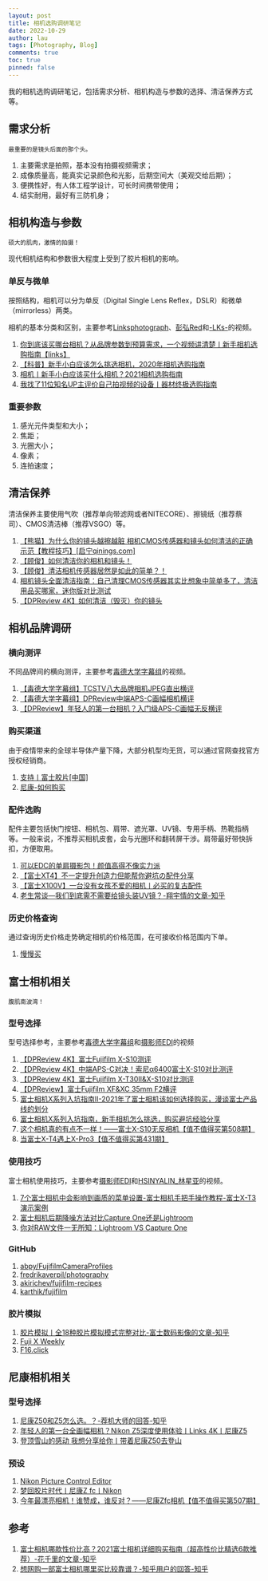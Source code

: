 ```yaml
---
layout: post
title: 相机选购调研笔记
date: 2022-10-29
author: lau
tags: [Photography, Blog]
comments: true
toc: true
pinned: false
---
```


我的相机选购调研笔记，包括需求分析、相机构造与参数的选择、清洁保养方式等。

<!-- more -->

## 需求分析

```text
最重要的是镜头后面的那个头。
```

1. 主要需求是拍照，基本没有拍摄视频需求；
2. 成像质量高，能真实记录颜色和光影，后期空间大（美观交给后期）；
3. 便携性好，有人体工程学设计，可长时间携带使用；
4. 结实耐用，最好有三防机身；

## 相机构造与参数

```text
硕大的肌肉，激情的拍摄！
```

现代相机结构和参数很大程度上受到了胶片相机的影响。

### 单反与微单

按照结构，相机可以分为单反（Digital Single Lens Reflex，DSLR）和微单（mirrorless）两类。

相机的基本分类和区别，主要参考[Linksphotograph](https://space.bilibili.com/3816626/)、[彭弘Red](https://space.bilibili.com/55801838/)和[-LKs-](https://space.bilibili.com/125526/)的视频。

1. [你到底该买哪台相机？从品牌参数到预算需求，一个视频讲清楚丨新手相机选购指南【links】](https://www.bilibili.com/video/BV1754y1D7eW)
2. [【科普】新手小白应该怎么挑选相机，2020年相机选购指南](https://www.bilibili.com/video/BV1MK411W7mc)
3. [相机丨新手小白应该买什么相机？2021相机选购指南](https://www.bilibili.com/video/BV1v44y1672N)
4. [我找了11位知名UP主评价自己拍视频的设备丨器材终极选购指南](https://www.bilibili.com/video/BV1tJ41187w6)

### 重要参数

1. 感光元件类型和大小；
2. 焦距；
3. 光圈大小；
4. 像素；
5. 连拍速度；

## 清洁保养

清洁保养主要使用气吹（推荐单向带滤网或者NITECORE）、擦镜纸（推荐蔡司）、CMOS清洁棒（推荐VSGO）等。

1. [【熊猫】为什么你的镜头越擦越脏 相机CMOS传感器和镜头如何清洁的正确示范【教程技巧】[启宁qinings.com]](https://www.bilibili.com/video/BV1it411b7gd)
2. [【顾俊】如何清洁你的相机和镜头！](https://www.bilibili.com/video/BV18b411n7u7)
3. [【顾俊】清洁相机传感器居然是如此的简单？！](https://www.bilibili.com/video/BV1iQ4y1M7wz)
4. [相机镜头全面清洁指南：自己清理CMOS传感器其实比想象中简单多了，清洁用品买哪家，迷你版对比测试](https://www.bilibili.com/video/BV1vR4y147T7)
5. [【DPReview 4K】如何清洁（毁灭）你的镜头](https://www.bilibili.com/video/BV1Bz4y1Q7PZ)

## 相机品牌调研

### 横向测评

不同品牌间的横向测评，主要参考[毒德大学字幕组](https://space.bilibili.com/8990248)的视频。

1. [【毒德大学字幕组】TCSTV八大品牌相机JPEG直出横评](https://www.bilibili.com/video/BV1Ys411e7nh)
2. [【毒德大学字幕组】DPReview中端APS-C画幅相机横评](https://www.bilibili.com/video/BV1JJ411Q7WA)
3. [【DPReview】年轻人的第一台相机？入门级APS-C画幅无反横评](https://www.bilibili.com/video/BV1oE411T7vV)

### 购买渠道

由于疫情带来的全球半导体产量下降，大部分机型均无货，可以通过官网查找官方授权经销商。

1. [支持丨富士胶片[中国]](https://www.fujifilm.com.cn/cn/zh-hans/consumer/support)
2. [尼康-如何购买](https://www.nikon.com.cn/sc_CN/where_to_buy/where_to_buy.page?lang=)

### 配件选购

配件主要包括快门按钮、相机包、肩带、遮光罩、UV镜、专用手柄、热靴指柄等。一般来说，不推荐买相机皮套，会与光圈环和翻转屏干涉。肩带最好带快拆扣，方便取用。

1. [可以EDC的单肩摄影包！颜值高得不像实力派](https://www.bilibili.com/video/BV1Zw411f7xZ)
2. [【富士XT4】不一定提升创造力但能帮你避坑の配件分享](https://www.bilibili.com/video/BV1ii4y1u7eK)
3. [【富士X100V】一台没有女孩不爱的相机丨必买的复古配件](https://www.bilibili.com/video/BV1Mb4y167oK)
4. [老生常谈—我们到底需不需要给镜头装UV镜？-翔宇情的文章-知乎](https://zhuanlan.zhihu.com/p/43656792)

### 历史价格查询

通过查询历史价格走势确定相机的价格范围，在可接收价格范围内下单。

1. [慢慢买](http://tool.manmanbuy.com/historylowest.aspx)

## 富士相机相关

```text
腹肌南波湾！
```

### 型号选择

型号选择参考，主要参考[毒德大学字幕组](https://space.bilibili.com/8990248)和[摄影师EDI](https://space.bilibili.com/84480709/)的视频

1. [【DPReview 4K】富士Fujifilm X-S10测评](https://www.bilibili.com/video/BV17K411P7Ek)
2. [【DPReview 4K】中端APS-C对决！索尼α6400富士X-S10对比测评](https://www.bilibili.com/video/BV1ty4y1t7c4)
3. [【DPReview 4K】富士Fujifilm X-T30II&X-S10对比测评](https://www.bilibili.com/video/BV13F411a75k)
4. [【DPReview】富士Fujifilm XF&XC 35mm F2横评](https://www.bilibili.com/video/BV1AE411g7hh)
5. [富士相机X系列入坑指南II-2021年了富士相机该如何选择购买，漫谈富士产品线的划分](https://www.bilibili.com/video/BV14h411b7dX)
6. [富士相机X系列入坑指南，新手相机怎么挑选，购买避坑经验分享](https://www.bilibili.com/video/BV18V411m7UG)
7. [这个相机真的有点不一样！——富士X-S10无反相机【值不值得买第508期】](https://www.bilibili.com/video/BV1Y34y1Q7Hu)
8. [当富士X-T4遇上X-Pro3【值不值得买第431期】](https://www.bilibili.com/video/BV1oV411C7hJ)

### 使用技巧

富士相机使用技巧，主要参考[摄影师EDI](https://space.bilibili.com/84480709/)和[HSINYALIN_林星亚](https://space.bilibili.com/7695611)的视频。

1. [7个富士相机中会影响到画质的菜单设置-富士相机手把手操作教程-富士X-T3演示案例](https://www.bilibili.com/video/BV1CP4y1s7nz)
2. [富士相机后期降噪方法对比Capture One还是Lightroom](https://www.bilibili.com/video/BV1N64y1b7oP)
3. [你对RAW文件一无所知：Lightroom VS Capture One](https://www.bilibili.com/video/BV1So4y1d7MW)

### GitHub

1. [abpy/FujifilmCameraProfiles](https://github.com/abpy/FujifilmCameraProfiles)
2. [fredrikaverpil/photography](https://github.com/fredrikaverpil/photography)
3. [akirichev/fujifilm-recipes](https://github.com/akirichev/fujifilm-recipes)
4. [karthik/fujifilm](https://github.com/karthik/fujifilm)

### 胶片模拟

1. [胶片模拟丨全18种胶片模拟模式完整对比-富士数码影像的文章-知乎](https://zhuanlan.zhihu.com/p/338421522)
2. [Fuji X Weekly](https://fujixweekly.com/)
3. [F16.click](https://www.f16.click/)

## 尼康相机相关

### 型号选择

1. [尼康Z50和Z5怎么选。？-荐机大师的回答-知乎](https://www.zhihu.com/question/427894187/answer/2043697040)
2. [年轻人的第一台全画幅相机？Nikon Z5深度使用体验丨Links 4K丨尼康Z5](https://www.bilibili.com/video/BV1aZ4y1K7aC)
3. [登顶雪山的感动 我想分享给你丨带着尼康Z50去登山](https://www.bilibili.com/video/BV1VJ41117An)

### 预设

1. [Nikon Picture Control Editor](https://nikonpc.com/)
2. [梦回胶片时代丨尼康Z fc丨Nikon](https://www.bilibili.com/video/BV15o4y1S7XQ)
3. [今年最漂亮相机！谁赞成，谁反对？——尼康Zfc相机【值不值得买第507期】](https://www.bilibili.com/video/BV17U4y1P71F)

## 参考

1. [富士相机哪款性价比高？2021富士相机详细购买指南（超高性价比精选6款推荐）-花千里的文章-知乎](https://zhuanlan.zhihu.com/p/180538577)
2. [想网购一部富士相机哪里买比较靠谱？-知乎用户的回答-知乎](https://www.zhihu.com/question/389541186/answer/1836869122)
